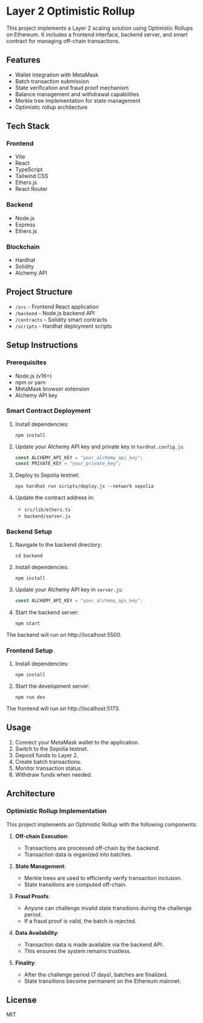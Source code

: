 
# Layer 2 Optimistic Rollup

This project implements a Layer 2 scaling solution using Optimistic Rollups on Ethereum. It includes a frontend interface, backend server, and smart contract for managing off-chain transactions.

## Features

- Wallet integration with MetaMask
- Batch transaction submission
- State verification and fraud proof mechanism
- Balance management and withdrawal capabilities
- Merkle tree implementation for state management
- Optimistic rollup architecture

## Tech Stack

### Frontend
- Vite
- React
- TypeScript
- Tailwind CSS
- Ethers.js
- React Router

### Backend
- Node.js
- Express
- Ethers.js

### Blockchain
- Hardhat
- Solidity
- Alchemy API

## Project Structure

- `/src` - Frontend React application
- `/backend` - Node.js backend API
- `/contracts` - Solidity smart contracts
- `/scripts` - Hardhat deployment scripts

## Setup Instructions

### Prerequisites

- Node.js (v16+)
- npm or yarn
- MetaMask browser extension
- Alchemy API key

### Smart Contract Deployment

1. Install dependencies:
   ```
   npm install
   ```

2. Update your Alchemy API key and private key in `hardhat.config.js`:
   ```js
   const ALCHEMY_API_KEY = "your_alchemy_api_key";
   const PRIVATE_KEY = "your_private_key";
   ```

3. Deploy to Sepolia testnet:
   ```
   npx hardhat run scripts/deploy.js --network sepolia
   ```

4. Update the contract address in:
   - `src/lib/ethers.ts`
   - `backend/server.js`

### Backend Setup

1. Navigate to the backend directory:
   ```
   cd backend
   ```

2. Install dependencies:
   ```
   npm install
   ```

3. Update your Alchemy API key in `server.js`:
   ```js
   const ALCHEMY_API_KEY = "your_alchemy_api_key";
   ```

4. Start the backend server:
   ```
   npm start
   ```

The backend will run on http://localhost:5500.

### Frontend Setup

1. Install dependencies:
   ```
   npm install
   ```

2. Start the development server:
   ```
   npm run dev
   ```

The frontend will run on http://localhost:5173.

## Usage

1. Connect your MetaMask wallet to the application.
2. Switch to the Sepolia testnet.
3. Deposit funds to Layer 2.
4. Create batch transactions.
5. Monitor transaction status.
6. Withdraw funds when needed.

## Architecture

### Optimistic Rollup Implementation

This project implements an Optimistic Rollup with the following components:

1. **Off-chain Execution**:
   - Transactions are processed off-chain by the backend.
   - Transaction data is organized into batches.

2. **State Management**:
   - Merkle trees are used to efficiently verify transaction inclusion.
   - State transitions are computed off-chain.

3. **Fraud Proofs**:
   - Anyone can challenge invalid state transitions during the challenge period.
   - If a fraud proof is valid, the batch is rejected.

4. **Data Availability**:
   - Transaction data is made available via the backend API.
   - This ensures the system remains trustless.

5. **Finality**:
   - After the challenge period (7 days), batches are finalized.
   - State transitions become permanent on the Ethereum mainnet.

## License

MIT
